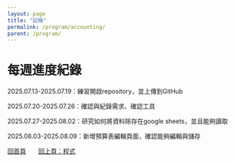 ```yaml
---
layout: page
title: "記帳"
permalink: /program/accounting/
parent: /program/
---
```

# 每週進度紀錄
2025.07.13-2025.07.19：練習開啟repository，並上傳到GitHub

2025.07.20-2025.07.26：確認與紀錄需求、確認工具

2025.07.27-2025.08.02：研究如何將資料除存在google sheets，並且能夠讀取

2025.08.03-2025.08.09：新增預算表編輯頁面，確認能夠編輯與儲存

[回首頁](/activity_reflections/)　　[回上頁：程式](/activity_reflections/program/)